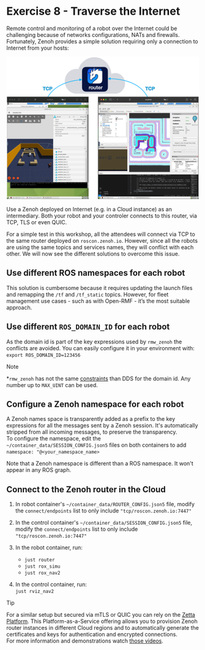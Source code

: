 # Exercise 8 - Traverse the Internet

Remote control and monitoring of a robot over the Internet could be challenging because of networks configurations, NATs and firewalls. Fortunately, Zenoh provides a simple solution requiring only a connection to Internet from your hosts:

![Interconnection via a router in the Cloud](./images/cloud_connection.png)

Use a Zenoh deployed on Internet (e.g. in a Cloud instance) as an intermediary. Both your robot and your controler connects to this router, via TCP, TLS or even QUIC.

For a simple test in this workshop, all the attendees will connect via TCP to the same router deployed on `roscon.zenoh.io`. However, since all the robots are using the same topics and services names, they will conflict with each other. We will now see the different solutions to overcome this issue.

## Use different ROS namespaces for each robot

This solution is cumbersome because it requires updating the launch files and remapping the `/tf` and `/tf_static` topics. However, for fleet management use cases - such as with Open-RMF - it’s the most suitable approach.

## Use different `ROS_DOMAIN_ID` for each robot

As the domain id is part of the key expressions used by `rmw_zenoh` the conflicts are avoided.
You can easily configure it in your environment with:  
`export ROS_DOMAIN_ID=123456`

> [!Note]
>
> *`rmw_zenoh` has not the same [constraints](https://docs.ros.org/en/jazzy/Concepts/Intermediate/About-Domain-ID.html#id4) than DDS for the domain id. Any number up to `MAX_UINT` can be used.

## Configure a Zenoh namespace for each robot

A Zenoh names space is transparently added as a prefix to the key expressions for all the messages sent by a Zenoh session. It's automatically stripped from all incoming messages, to preserve the transparency.  
To configure the namespace, edit the `~/container_data/SESSION_CONFIG.json5` files on both containers to add `namespace: "@<your_namespace_name>`  

Note that a Zenoh namespace is different than a ROS namespace. It won't appear in any ROS graph.

## Connect to the Zenoh router in the Cloud

1. In robot container's `~/container_data/ROUTER_CONFIG.json5` file, modify the `connect/endpoints` list to only include `"tcp/roscon.zenoh.io:7447"`

2. In the control container's `~/container_data/SESSION_CONFIG.json5` file, modify the `connect/endpoints` list to only include `"tcp/roscon.zenoh.io:7447"`

3. In the robot container, run:

   * `just router`
   * `just rox_simu`
   * `just rox_nav2`

4. In the control container, run:  
   `just rviz_nav2`


> [!Tip]
>
> For a similar setup but secured via mTLS or QUIC you can rely on the [Zetta Platform](https://www.zettascale.cloud/). This Platform-as-a-Service offering allows you to provision Zenoh router instances in different Cloud regions and to automatically generate the certificates and keys for authentication and encrypted connections.  
> For more information and demonstrations watch [those videos](https://www.youtube.com/playlist?list=PLZDEtJusUvAaaBz6vwGyRDJnkYkMw8DfJ).
